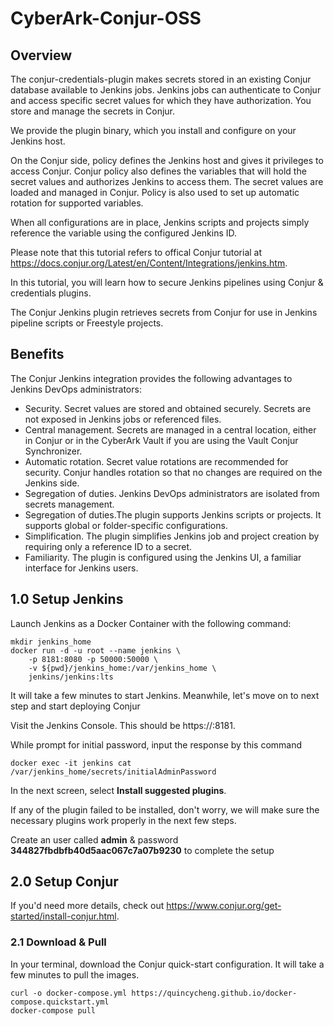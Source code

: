 # CyberArk-Conjur-OSS

## Overview
The conjur-credentials-plugin makes secrets stored in an existing Conjur database available to Jenkins jobs. Jenkins jobs can authenticate to Conjur and access specific secret values for which they have authorization. You store and manage the secrets in Conjur.

We provide the plugin binary, which you install and configure on your Jenkins host.

On the Conjur side, policy defines the Jenkins host and gives it privileges to access Conjur. Conjur policy also defines the variables that will hold the secret values and authorizes Jenkins to access them. The secret values are loaded and managed in Conjur. Policy is also used to set up automatic rotation for supported variables.

When all configurations are in place, Jenkins scripts and projects simply reference the variable using the configured Jenkins ID.

Please note that this tutorial refers to offical Conjur tutorial at https://docs.conjur.org/Latest/en/Content/Integrations/jenkins.htm.

In this tutorial, you will learn how to secure Jenkins pipelines using Conjur & credentials plugins.

The Conjur Jenkins plugin retrieves secrets from Conjur for use in Jenkins pipeline scripts or Freestyle projects.

## Benefits
The Conjur Jenkins integration provides the following advantages to Jenkins DevOps administrators:
- Security. Secret values are stored and obtained securely. Secrets are not exposed in Jenkins jobs or referenced files.
- Central management. Secrets are managed in a central location, either in Conjur or in the CyberArk Vault if you are using the Vault Conjur Synchronizer.
- Automatic rotation. Secret value rotations are recommended for security. Conjur handles rotation so that no changes are required on the Jenkins side.
- Segregation of duties. Jenkins DevOps administrators are isolated from secrets management.
- Segregation of duties.The plugin supports Jenkins scripts or projects. It supports global or folder-specific configurations.
- Simplification. The plugin simplifies Jenkins job and project creation by requiring only a reference ID to a secret.
- Familiarity. The plugin is configured using the Jenkins UI, a familiar interface for Jenkins users.

## 1.0 Setup Jenkins
Launch Jenkins as a Docker Container with the following command:
```console
mkdir jenkins_home
docker run -d -u root --name jenkins \
    -p 8181:8080 -p 50000:50000 \
    -v ${pwd}/jenkins_home:/var/jenkins_home \
    jenkins/jenkins:lts
```

It will take a few minutes to start Jenkins. Meanwhile, let's move on to next step and start deploying Conjur

Visit the Jenkins Console. This should be https://<IPAddress>:8181.

While prompt for initial password, input the response by this command
  
```console
docker exec -it jenkins cat /var/jenkins_home/secrets/initialAdminPassword
```

In the next screen, select **Install suggested plugins**.

If any of the plugin failed to be installed, don't worry, we will make sure the necessary plugins work properly in the next few steps.

Create an user called **admin** & password **344827fbdbfb40d5aac067c7a07b9230** to complete the setup

## 2.0 Setup Conjur
If you'd need more details, check out https://www.conjur.org/get-started/install-conjur.html.

### 2.1 Download & Pull
In your terminal, download the Conjur quick-start configuration. It will take a few minutes to pull the images.

```console
curl -o docker-compose.yml https://quincycheng.github.io/docker-compose.quickstart.yml
docker-compose pull
```

